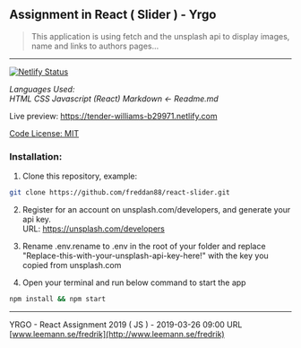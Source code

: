 ## Assignment in React ( Slider ) - Yrgo

> This application is using fetch and the unsplash api to display images, name and links to authors pages...
---

[![Netlify Status](https://api.netlify.com/api/v1/badges/cd6edf96-693a-43cb-ab4c-899c5b82cef1/deploy-status)](https://app.netlify.com/sites/tender-williams-b29971/deploys)

_Languages Used:_ <br/>
_HTML CSS Javascript (React) Markdown <- Readme.md_

Live preview:
https://tender-williams-b29971.netlify.com

[Code License: MIT](https://choosealicense.com/licenses/mit/)

### Installation:

1. Clone this repository, example:
```Bash
git clone https://github.com/freddan88/react-slider.git
```

2. Register for an account on unsplash.com/developers, and generate your api key.<br/>URL: https://unsplash.com/developers

3. Rename .env.rename to .env in the root of your folder and replace<br/>
"Replace-this-with-your-unsplash-api-key-here!" with the key you copied from unsplash.com

4. Open your terminal and run below command to start the app
```Bash
npm install && npm start
```

---
YRGO - React Assignment 2019 ( JS ) - 2019-03-26 09:00 URL [www.leemann.se/fredrik](http://www.leemann.se/fredrik)